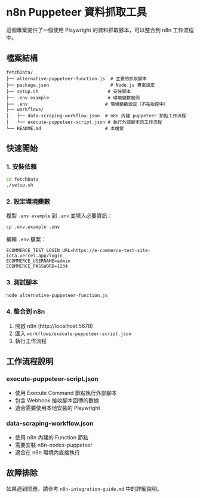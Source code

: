 # n8n Puppeteer 資料抓取工具

這個專案提供了一個使用 Playwright 的資料抓取腳本，可以整合到 n8n 工作流程中。

## 檔案結構

```
fetchData/
├── alternative-puppeteer-function.js  # 主要的抓取腳本
├── package.json                       # Node.js 專案設定
├── setup.sh                          # 安裝腳本
├── .env.example                      # 環境變數範例
├── .env                             # 環境變數設定（不在版控中）
├── workflows/
│   ├── data-scraping-workflow.json  # n8n 內建 puppeteer 節點工作流程
│   └── execute-puppeteer-script.json # 執行外部腳本的工作流程
└── README.md                        # 本檔案
```

## 快速開始

### 1. 安裝依賴

```bash
cd fetchData
./setup.sh
```

### 2. 設定環境變數

複製 `.env.example` 到 `.env` 並填入必要資訊：

```bash
cp .env.example .env
```

編輯 `.env` 檔案：
```
ECOMMERCE_TEST_LOGIN_URL=https://e-commerce-test-site-iota.vercel.app/login
ECOMMERCE_USERNAME=admin
ECOMMERCE_PASSWORD=1234
```

### 3. 測試腳本

```bash
node alternative-puppeteer-function.js
```

### 4. 整合到 n8n

1. 開啟 n8n (http://localhost:5678)
2. 匯入 `workflows/execute-puppeteer-script.json`
3. 執行工作流程

## 工作流程說明

### execute-puppeteer-script.json
- 使用 Execute Command 節點執行外部腳本
- 包含 Webhook 接收腳本回傳的數據
- 適合需要使用本地安裝的 Playwright

### data-scraping-workflow.json
- 使用 n8n 內建的 Function 節點
- 需要安裝 n8n-nodes-puppeteer
- 適合在 n8n 環境內直接執行

## 故障排除

如果遇到問題，請參考 `n8n-integration-guide.md` 中的詳細說明。